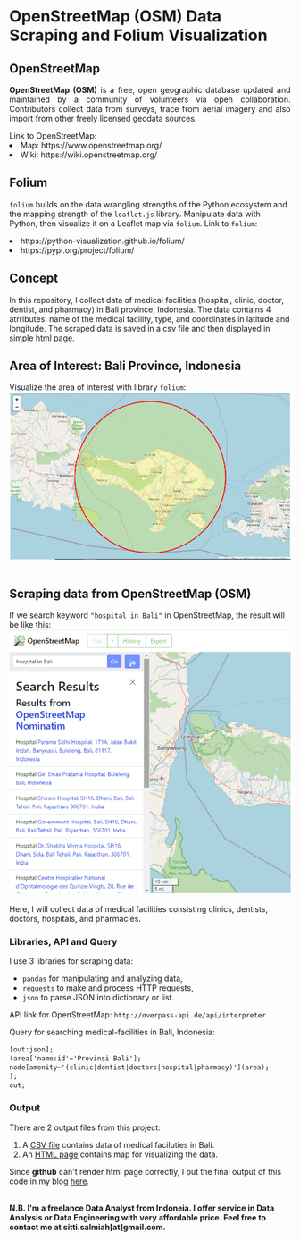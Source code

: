 # OpenStreetMap (OSM) Data Scraping and Folium Visualization
## OpenStreetMap
<p align='justify'><b>OpenStreetMap (OSM)</b> is a free, open geographic database updated and maintained by a community of volunteers via open collaboration. Contributors collect data from surveys, trace from aerial imagery and also import from other freely licensed geodata sources.</p>
Link to OpenStreetMap:
<li> Map: https://www.openstreetmap.org/</li>
<li> Wiki: https://wiki.openstreetmap.org/</li>

## Folium
`folium` builds on the data wrangling strengths of the Python ecosystem and the mapping strength of the `leaflet.js` library. Manipulate data with Python, then visualize it on a Leaflet map via `folium`.
Link to `folium`:
<li>https://python-visualization.github.io/folium/</li>
<li>https://pypi.org/project/folium/</li>

## Concept
In this repository, I collect data of medical facilities (hospital, clinic, doctor, dentist, and pharmacy) in Bali province, Indonesia. The data contains 4 atrributes: name of the medical facility, type, and coordinates in latitude and longitude. The scraped data is saved in a csv file and then displayed in simple html page.

## Area of Interest: Bali Province, Indonesia
Visualize the area of interest with library `folium`:<br />
<img src="https://github.com/salmiah-ls/OpenStreetMap-data-scraping-and-Folium-visualization/blob/master/images/Bali.png" width="800"></img><br /><br />

## Scraping data from OpenStreetMap (OSM)
If we search keyword `"hospital in Bali"` in OpenStreetMap, the result will be like this:
<img src="https://github.com/salmiah-ls/OpenStreetMap-data-scraping-and-Folium-visualization/blob/master/images/search_result.png" width="600"></img><br /><br />
Here, I will collect data of medical facilities consisting clinics, dentists, doctors, hospitals, and pharmacies.

### Libraries, API and Query
I use 3 libraries for scraping data:
- ` pandas ` for manipulating and analyzing data,
- ` requests ` to make and process HTTP requests,
- ` json ` to parse JSON into dictionary or list.

API link for OpenStreetMap: `http://overpass-api.de/api/interpreter`

Query for searching medical-facilities in Bali, Indonesia:
```
[out:json];
(area['name:id'='Provinsi Bali'];
node[amenity~'(clinic|dentist|doctors|hospital|pharmacy)'](area);
);
out;
```

### Output
There are 2 output files from this project:
1. A [CSV file](https://github.com/salmiah-ls/OpenStreetMap-data-scraping-and-Folium-visualization/blob/master/list_medical.csv) contains data of medical faciluties in Bali.
2. An [HTML page](https://github.com/salmiah-ls/OpenStreetMap-data-scraping-and-Folium-visualization/blob/master/Bali_medical_facilities.html) contains map for visualizing the data.

Since **github** can't render html page correctly, I put the final output of this code in my blog [here](https://sites.google.com/view/salmiah-ls/bali).<br /><br />

**N.B. I'm a freelance Data Analyst from Indoneia. I offer service in Data Analysis or Data Engineering with very affordable price. Feel free to contact me at sitti.salmiah[at]gmail.com.**
